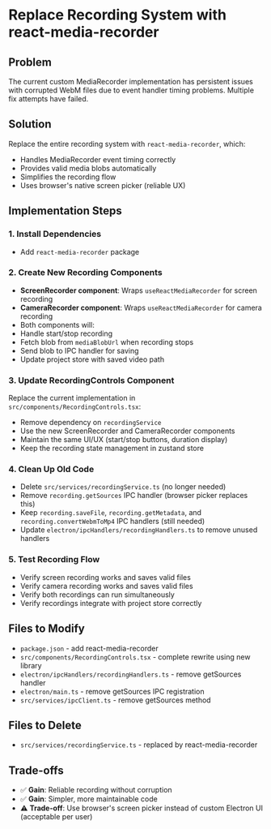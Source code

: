 # Replace Recording System with react-media-recorder

## Problem

The current custom MediaRecorder implementation has persistent issues with corrupted WebM files due to event handler timing problems. Multiple fix attempts have failed.

## Solution

Replace the entire recording system with `react-media-recorder`, which:

- Handles MediaRecorder event timing correctly
- Provides valid media blobs automatically
- Simplifies the recording flow
- Uses browser's native screen picker (reliable UX)

## Implementation Steps

### 1. Install Dependencies

- Add `react-media-recorder` package

### 2. Create New Recording Components

- **ScreenRecorder component**: Wraps `useReactMediaRecorder` for screen recording
- **CameraRecorder component**: Wraps `useReactMediaRecorder` for camera recording
- Both components will:
- Handle start/stop recording
- Fetch blob from `mediaBlobUrl` when recording stops
- Send blob to IPC handler for saving
- Update project store with saved video path

### 3. Update RecordingControls Component

Replace the current implementation in `src/components/RecordingControls.tsx`:

- Remove dependency on `recordingService`
- Use the new ScreenRecorder and CameraRecorder components
- Maintain the same UI/UX (start/stop buttons, duration display)
- Keep the recording state management in zustand store

### 4. Clean Up Old Code

- Delete `src/services/recordingService.ts` (no longer needed)
- Remove `recording.getSources` IPC handler (browser picker replaces this)
- Keep `recording.saveFile`, `recording.getMetadata`, and `recording.convertWebmToMp4` IPC handlers (still needed)
- Update `electron/ipcHandlers/recordingHandlers.ts` to remove unused handlers

### 5. Test Recording Flow

- Verify screen recording works and saves valid files
- Verify camera recording works and saves valid files
- Verify both recordings can run simultaneously
- Verify recordings integrate with project store correctly

## Files to Modify

- `package.json` - add react-media-recorder
- `src/components/RecordingControls.tsx` - complete rewrite using new library
- `electron/ipcHandlers/recordingHandlers.ts` - remove getSources handler
- `electron/main.ts` - remove getSources IPC registration
- `src/services/ipcClient.ts` - remove getSources method

## Files to Delete

- `src/services/recordingService.ts` - replaced by react-media-recorder

## Trade-offs

- ✅ **Gain**: Reliable recording without corruption
- ✅ **Gain**: Simpler, more maintainable code
- ⚠️ **Trade-off**: Use browser's screen picker instead of custom Electron UI (acceptable per user)
